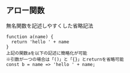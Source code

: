 ## アロー関数
無名関数を記述しやすくした省略記法

    function a(name) {
      return 'hello ' + name
    }
    上記の関数aを以下の記述に簡略化が可能
    ※引数が一つの場合は「()」と「{}」とreturnを省略可能
    const b = name => 'hello ' + name;
